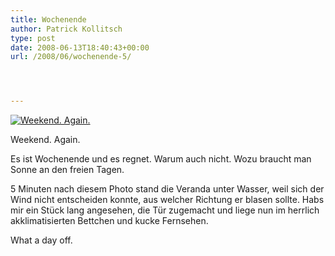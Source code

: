 ```yaml
---
title: Wochenende
author: Patrick Kollitsch
type: post
date: 2008-06-13T18:40:43+00:00
url: /2008/06/wochenende-5/




---
```

<div class="flickr">
  <a href="http://www.flickr.com/photos/schreibblogade/2577535784/" title="Weekend. Again."><img src="//farm4.static.flickr.com/3021/2577535784_9da224a900.jpg" alt="Weekend. Again." /></a></p> 
  
  <p>
    Weekend. Again.
  </p>
</div>

Es ist Wochenende und es regnet. Warum auch nicht. Wozu braucht man Sonne an den freien Tagen.

5 Minuten nach diesem Photo stand die Veranda unter Wasser, weil sich der Wind nicht entscheiden konnte, aus welcher Richtung er blasen sollte. Habs mir ein Stück lang angesehen, die Tür zugemacht und liege nun im herrlich akklimatisierten Bettchen und kucke Fernsehen.

What a day off.
